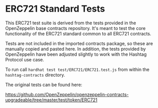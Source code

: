 # ERC721 Standard Tests

This ERC721 test suite is derived from the tests provided in the OpenZeppelin base
contracts repository. It's meant to test the core functionality of the ERC721
standard common to all ERC721 contracts.

Tests are not included in the imported contracts package, so these are manually copied and pasted here. In addition, the tests provided by OpenZeppelin have been adjusted slightly to work with the Hashtag
Protocol use case.

To run call `hardhat test test/ERC721/ERC721.test.js` from within the
`hashtag-contracts` directory.

The original tests can be found here:

<https://github.com/OpenZeppelin/openzeppelin-contracts-upgradeable/tree/master/test/token/ERC721>

